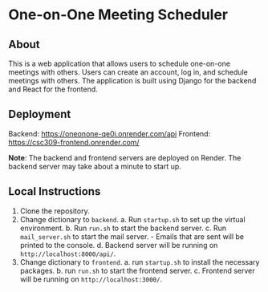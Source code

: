 # One-on-One Meeting Scheduler

## About
This is a web application that allows users to schedule one-on-one meetings with others. Users can create an account, log in, and schedule meetings with others. The application is built using Django for the backend and React for the frontend.

## Deployment
Backend: https://oneonone-qe0i.onrender.com/api
Frontend: https://csc309-frontend.onrender.com/

**Note**: The backend and frontend servers are deployed on Render. The backend server may take about a minute to start up.

## Local Instructions
1. Clone the repository.
2. Change dictionary to `backend`.
    a. Run `startup.sh` to set up the virtual environment.
    b. Run `run.sh` to start the backend server.
    c. Run `mail_server.sh` to start the mail server.
        - Emails that are sent will be printed to the console.
    d. Backend server will be running on `http://localhost:8000/api/`.
3. Change dictionary to `frontend`.
    a. run `startup.sh` to install the necessary packages.
    b. run `run.sh` to start the frontend server.
    c. Frontend server will be running on `http://localhost:3000/`.